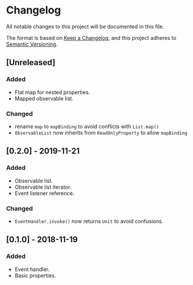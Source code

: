 # Changelog
All notable changes to this project will be documented in this file.

The format is based on [Keep a Changelog](https://keepachangelog.com/en/1.0.0/),
and this project adheres to [Semantic Versioning](https://semver.org/spec/v2.0.0.html).

## [Unreleased]
### Added
- Flat map for nested properties.
- Mapped observable list.

### Changed
- rename `map` to `mapBinding` to avoid conflicts with `List.map()`
- `ObservableList` now inherits from `ReadOnlyProperty` to allow `mapBinding` 

## [0.2.0] - 2019-11-21
### Added
- Observable list.
- Observable list iterator.
- Event listener reference.

### Changed
- `EventHandler.invoke()` now returns `Unit` to avoid confusions.

## [0.1.0] - 2018-11-19
### Added
- Event handler.
- Basic properties.
